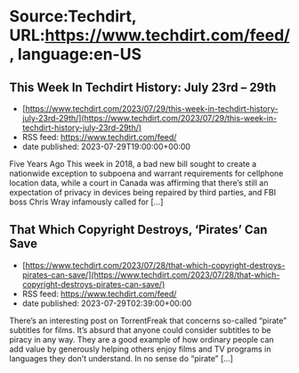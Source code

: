 # Source:Techdirt, URL:https://www.techdirt.com/feed/, language:en-US

## This Week In Techdirt History: July 23rd – 29th
 - [https://www.techdirt.com/2023/07/29/this-week-in-techdirt-history-july-23rd-29th/](https://www.techdirt.com/2023/07/29/this-week-in-techdirt-history-july-23rd-29th/)
 - RSS feed: https://www.techdirt.com/feed/
 - date published: 2023-07-29T19:00:00+00:00

Five Years Ago This week in 2018, a bad new bill sought to create a nationwide exception to subpoena and warrant requirements for cellphone location data, while a court in Canada was affirming that there&#8217;s still an expectation of privacy in devices being repaired by third parties, and FBI boss Chris Wray infamously called for [&#8230;]

## That Which Copyright Destroys, ‘Pirates’ Can Save
 - [https://www.techdirt.com/2023/07/28/that-which-copyright-destroys-pirates-can-save/](https://www.techdirt.com/2023/07/28/that-which-copyright-destroys-pirates-can-save/)
 - RSS feed: https://www.techdirt.com/feed/
 - date published: 2023-07-29T02:39:00+00:00

There’s an interesting post on TorrentFreak that concerns&#160;so-called “pirate” subtitles&#160;for films. It’s absurd that anyone could consider subtitles to be piracy in any way. They are a good example of how ordinary people can add value by generously helping others enjoy films and TV programs in languages they don’t understand. In no sense do “pirate” [&#8230;]

